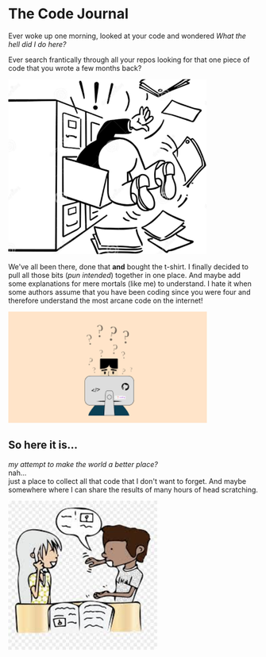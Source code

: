 # The Code Journal

Ever woke up one morning, looked at your code and wondered *What the hell did I do here?*

Ever search frantically through all your repos looking for that one piece of code that you wrote a few months back? 

<img src="docs/assets/images/search.png" alt="Where is it?" width="400"/>

We've all been there, done that **and** bought the t-shirt. I finally decided to pull all those bits (*pun intended*) together in one place. And maybe add some explanations for mere mortals (like me) to understand. I hate it when some authors assume that you have been coding since you were four and therefore understand the most arcane code on the internet!  

<img src="docs/assets/images/hard_to_understand.png" alt="WTF?" width="400"/>

## So here it is...  
*my attempt to make the world a better place?*  
nah...  
just a place to collect all that code that I don't want to forget. And maybe somewhere where I can share the results of many hours of head scratching.

<img src="docs/assets/images/share.jpg" alt="I hope that this helps" width="300"/>
